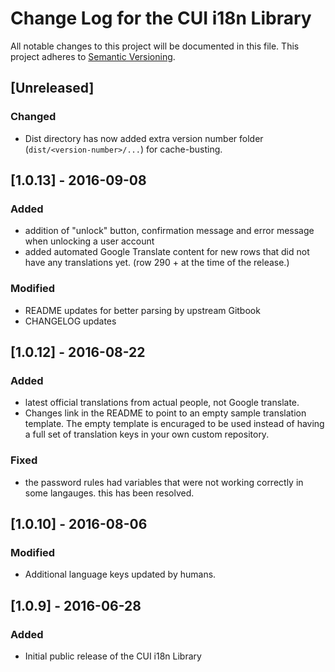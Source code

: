 # Change Log for the CUI i18n Library 
All notable changes to this project will be documented in this file.
This project adheres to [Semantic Versioning](http://semver.org/).

## [Unreleased]

### Changed
* Dist directory has now added extra version number folder (`dist/<version-number>/...`) for cache-busting.


## [1.0.13] - 2016-09-08
### Added
- addition of "unlock" button, confirmation message and error message when unlocking a user account
- added automated Google Translate content for new rows that did not have any translations yet. (row 290 + at the time of the release.)

### Modified
- README updates for better parsing by upstream Gitbook
- CHANGELOG updates

## [1.0.12] - 2016-08-22
### Added
- latest official translations from actual people, not Google translate.
- Changes link in the README to point to an empty sample translation template. The empty template is encuraged to be used instead of having a full set of translation keys in your own custom repository.

### Fixed
- the password rules had variables that were not working correctly in some langauges. this has been resolved.


## [1.0.10] - 2016-08-06
### Modified
- Additional language keys updated by humans.


## [1.0.9] - 2016-06-28
### Added
- Initial public release of the CUI i18n Library
